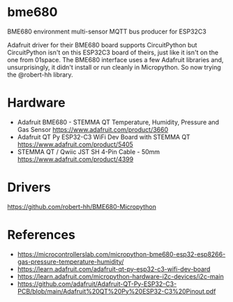# bme680
BME680 environment multi-sensor MQTT bus producer for ESP32C3

Adafruit driver for their BME680 board supports CircuitPython but CircuitPython isn't on this ESP32C3 board of theirs, just like it isn't on the one from 01space. The BME680 interface uses a few Adafruit libraries and, unsurprisingly, it didn't install or run cleanly in Micropython.  So now trying the @robert-hh library.

# Hardware
- Adafruit BME680 - STEMMA QT Temperature, Humidity, Pressure and Gas Sensor https://www.adafruit.com/product/3660
- Adafruit QT Py ESP32-C3 WiFi Dev Board with STEMMA QT https://www.adafruit.com/product/5405
- STEMMA QT / Qwiic JST SH 4-Pin Cable - 50mm https://www.adafruit.com/product/4399

# Drivers
https://github.com/robert-hh/BME680-Micropython

# References
- https://microcontrollerslab.com/micropython-bme680-esp32-esp8266-gas-pressure-temperature-humidity/
- https://learn.adafruit.com/adafruit-qt-py-esp32-c3-wifi-dev-board
- https://learn.adafruit.com/micropython-hardware-i2c-devices/i2c-main
- https://github.com/adafruit/Adafruit-QT-Py-ESP32-C3-PCB/blob/main/Adafruit%20QT%20Py%20ESP32-C3%20Pinout.pdf

